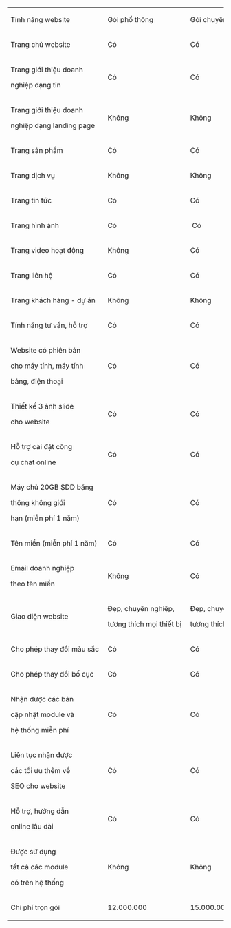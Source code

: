 <table data-table="" data-tablelook="1696">
<tbody>
<tr>
<td data-celllook="65536">
<p>T&iacute;nh&nbsp;năng&nbsp;website&nbsp;</p>
</td>
<td data-celllook="65536">
<p>G&oacute;i&nbsp;phổ&nbsp;th&ocirc;ng&nbsp;</p>
</td>
<td data-celllook="65536">
<p>G&oacute;i&nbsp;chuy&ecirc;n&nbsp;nghiệp&nbsp;1&nbsp;</p>
</td>
<td data-celllook="65536">
<p>G&oacute;i&nbsp;chuy&ecirc;n&nbsp;nghiệp&nbsp;2&nbsp;</p>
</td>
<td data-celllook="65536">
<p>G&oacute;i&nbsp;cao&nbsp;cấp&nbsp;1&nbsp;</p>
</td>
<td data-celllook="65536">
<p>G&oacute;i&nbsp;cao&nbsp;cấp&nbsp;2&nbsp;</p>
</td>
</tr>
<tr>
<td data-celllook="0">
<p>Trang&nbsp;chủ&nbsp;website&nbsp;</p>
</td>
<td data-celllook="0">
<p>C&oacute;&nbsp;</p>
</td>
<td data-celllook="0">
<p>C&oacute;&nbsp;</p>
</td>
<td data-celllook="0">
<p>C&oacute;&nbsp;</p>
</td>
<td data-celllook="0">
<p>C&oacute;&nbsp;</p>
</td>
<td data-celllook="0">
<p>C&oacute;&nbsp;</p>
</td>
</tr>
<tr>
<td data-celllook="0">
<p>Trang&nbsp;giới&nbsp;thiệu doanh</p>
<p>nghiệp&nbsp;dạng&nbsp;tin&nbsp;</p>
</td>
<td data-celllook="0">
<p>C&oacute;&nbsp;</p>
</td>
<td data-celllook="0">
<p>C&oacute;&nbsp;</p>
</td>
<td data-celllook="0">
<p>C&oacute;&nbsp;</p>
</td>
<td data-celllook="0">
<p>C&oacute;&nbsp;</p>
</td>
<td data-celllook="0">
<p>C&oacute;&nbsp;</p>
</td>
</tr>
<tr>
<td data-celllook="0">
<p>Trang&nbsp;giới&nbsp;thiệu&nbsp;doanh</p>
<p>nghiệp&nbsp;dạng&nbsp;landing page&nbsp;</p>
</td>
<td data-celllook="0">
<p>Kh&ocirc;ng&nbsp;</p>
</td>
<td data-celllook="0">
<p>Kh&ocirc;ng&nbsp;</p>
</td>
<td data-celllook="0">
<p>Kh&ocirc;ng&nbsp;</p>
</td>
<td data-celllook="0">
<p>C&oacute;&nbsp;</p>
</td>
<td data-celllook="0">
<p>C&oacute;&nbsp;</p>
</td>
</tr>
<tr>
<td data-celllook="0">
<p>Trang&nbsp;sản&nbsp;phẩm&nbsp;</p>
</td>
<td data-celllook="0">
<p>C&oacute;&nbsp;</p>
</td>
<td data-celllook="0">
<p>C&oacute;&nbsp;</p>
</td>
<td data-celllook="0">
<p>C&oacute;&nbsp;</p>
</td>
<td data-celllook="0">
<p>C&oacute;&nbsp;</p>
</td>
<td data-celllook="0">
<p>C&oacute;&nbsp;</p>
</td>
</tr>
<tr>
<td data-celllook="0">
<p>Trang&nbsp;dịch&nbsp;vụ&nbsp;</p>
</td>
<td data-celllook="0">
<p>Kh&ocirc;ng&nbsp;</p>
</td>
<td data-celllook="0">
<p>Kh&ocirc;ng&nbsp;</p>
</td>
<td data-celllook="0">
<p>Kh&ocirc;ng&nbsp;</p>
</td>
<td data-celllook="0">
<p>Kh&ocirc;ng&nbsp;</p>
</td>
<td data-celllook="0">
<p>C&oacute;&nbsp;</p>
</td>
</tr>
<tr>
<td data-celllook="0">
<p>Trang tin&nbsp;tức&nbsp;</p>
</td>
<td data-celllook="0">
<p>C&oacute;&nbsp;</p>
</td>
<td data-celllook="0">
<p>C&oacute;&nbsp;</p>
</td>
<td data-celllook="0">
<p>C&oacute;&nbsp;</p>
</td>
<td data-celllook="0">
<p>C&oacute;&nbsp;</p>
</td>
<td data-celllook="0">
<p>C&oacute;&nbsp;</p>
</td>
</tr>
<tr>
<td data-celllook="0">
<p>Trang&nbsp;h&igrave;nh&nbsp;ảnh&nbsp;</p>
</td>
<td data-celllook="0">
<p>C&oacute;&nbsp;</p>
</td>
<td data-celllook="0">
<p>&nbsp;C&oacute;&nbsp;</p>
</td>
<td data-celllook="0">
<p>C&oacute;&nbsp;</p>
</td>
<td data-celllook="0">
<p>C&oacute;&nbsp;</p>
</td>
<td data-celllook="0">
<p>C&oacute;&nbsp;</p>
</td>
</tr>
<tr>
<td data-celllook="0">
<p>Trang video&nbsp;hoạt&nbsp;động&nbsp;</p>
</td>
<td data-celllook="0">
<p>Kh&ocirc;ng&nbsp;</p>
</td>
<td data-celllook="0">
<p>C&oacute;&nbsp;</p>
</td>
<td data-celllook="0">
<p>C&oacute;&nbsp;</p>
</td>
<td data-celllook="0">
<p>C&oacute;&nbsp;</p>
</td>
<td data-celllook="0">
<p>C&oacute;&nbsp;</p>
</td>
</tr>
<tr>
<td data-celllook="0">
<p>Trang&nbsp;li&ecirc;n&nbsp;hệ&nbsp;</p>
</td>
<td data-celllook="0">
<p>C&oacute;&nbsp;</p>
</td>
<td data-celllook="0">
<p>C&oacute;&nbsp;</p>
</td>
<td data-celllook="0">
<p>C&oacute;&nbsp;</p>
</td>
<td data-celllook="0">
<p>C&oacute;&nbsp;</p>
</td>
<td data-celllook="0">
<p>C&oacute;&nbsp;</p>
</td>
</tr>
<tr>
<td data-celllook="0">
<p>Trang&nbsp;kh&aacute;ch&nbsp;h&agrave;ng&nbsp;-&nbsp;dự&nbsp;&aacute;n&nbsp;</p>
</td>
<td data-celllook="0">
<p>Kh&ocirc;ng&nbsp;</p>
</td>
<td data-celllook="0">
<p>Kh&ocirc;ng&nbsp;</p>
</td>
<td data-celllook="0">
<p>C&oacute;&nbsp;</p>
</td>
<td data-celllook="0">
<p>C&oacute;&nbsp;</p>
</td>
<td data-celllook="0">
<p>C&oacute;&nbsp;</p>
</td>
</tr>
<tr>
<td data-celllook="0">
<p>T&iacute;nh&nbsp;năng&nbsp;tư&nbsp;vấn,&nbsp;hỗ&nbsp;trợ&nbsp;</p>
</td>
<td data-celllook="0">
<p>C&oacute;&nbsp;</p>
</td>
<td data-celllook="0">
<p>C&oacute;&nbsp;</p>
</td>
<td data-celllook="0">
<p>C&oacute;&nbsp;</p>
</td>
<td data-celllook="0">
<p>C&oacute;&nbsp;</p>
</td>
<td data-celllook="0">
<p>C&oacute;&nbsp;</p>
</td>
</tr>
<tr>
<td data-celllook="0">
<p>Website&nbsp;c&oacute;&nbsp;phi&ecirc;n&nbsp;bản</p>
<p>cho&nbsp;m&aacute;y&nbsp;t&iacute;nh, m&aacute;y&nbsp;t&iacute;nh</p>
<p>bảng,&nbsp;điện&nbsp;thoại&nbsp;</p>
</td>
<td data-celllook="0">
<p>C&oacute;&nbsp;</p>
</td>
<td data-celllook="0">
<p>C&oacute;&nbsp;</p>
</td>
<td data-celllook="0">
<p>C&oacute;&nbsp;</p>
</td>
<td data-celllook="0">
<p>C&oacute;&nbsp;</p>
</td>
<td data-celllook="0">
<p>C&oacute;&nbsp;</p>
</td>
</tr>
<tr>
<td data-celllook="0">
<p>Thiết&nbsp;kế&nbsp;3&nbsp;ảnh&nbsp;slide</p>
<p>cho&nbsp;website&nbsp;</p>
</td>
<td data-celllook="0">
<p>C&oacute;&nbsp;</p>
</td>
<td data-celllook="0">
<p>C&oacute;&nbsp;</p>
</td>
<td data-celllook="0">
<p>C&oacute;&nbsp;</p>
</td>
<td data-celllook="0">
<p>C&oacute;&nbsp;</p>
</td>
<td data-celllook="0">
<p>C&oacute;&nbsp;</p>
</td>
</tr>
<tr>
<td data-celllook="0">
<p>Hỗ&nbsp;trợ&nbsp;c&agrave;i&nbsp;đặt&nbsp;c&ocirc;ng</p>
<p>cụ&nbsp;chat online&nbsp;</p>
</td>
<td data-celllook="0">
<p>C&oacute;&nbsp;</p>
</td>
<td data-celllook="0">
<p>C&oacute;&nbsp;</p>
</td>
<td data-celllook="0">
<p>C&oacute;&nbsp;</p>
</td>
<td data-celllook="0">
<p>C&oacute;&nbsp;</p>
</td>
<td data-celllook="0">
<p>C&oacute;&nbsp;</p>
</td>
</tr>
<tr>
<td data-celllook="0">
<p>M&aacute;y&nbsp;chủ&nbsp;20GB&nbsp;SDD&nbsp;băng&nbsp;</p>
<p>th&ocirc;ng&nbsp;kh&ocirc;ng&nbsp;giới</p>
<p>hạn&nbsp;(miễn&nbsp;ph&iacute;&nbsp;1&nbsp;năm)&nbsp;</p>
</td>
<td data-celllook="0">
<p>C&oacute;&nbsp;</p>
</td>
<td data-celllook="0">
<p>C&oacute;&nbsp;</p>
</td>
<td data-celllook="0">
<p>C&oacute;&nbsp;</p>
</td>
<td data-celllook="0">
<p>C&oacute;&nbsp;</p>
</td>
<td data-celllook="0">
<p>C&oacute;&nbsp;</p>
</td>
</tr>
<tr>
<td data-celllook="0">
<p>T&ecirc;n&nbsp;miền&nbsp;(miễn&nbsp;ph&iacute;&nbsp;1&nbsp;năm)&nbsp;</p>
</td>
<td data-celllook="0">
<p>C&oacute;&nbsp;</p>
</td>
<td data-celllook="0">
<p>C&oacute;&nbsp;</p>
</td>
<td data-celllook="0">
<p>C&oacute;&nbsp;</p>
</td>
<td data-celllook="0">
<p>C&oacute;&nbsp;</p>
</td>
<td data-celllook="0">
<p>C&oacute;&nbsp;</p>
</td>
</tr>
<tr>
<td data-celllook="0">
<p>Email&nbsp;doanh&nbsp;nghiệp</p>
<p>theo&nbsp;t&ecirc;n&nbsp;miền&nbsp;</p>
</td>
<td data-celllook="0">
<p>Kh&ocirc;ng&nbsp;</p>
</td>
<td data-celllook="0">
<p>C&oacute;&nbsp;</p>
</td>
<td data-celllook="0">
<p>C&oacute;&nbsp;</p>
</td>
<td data-celllook="0">
<p>C&oacute;&nbsp;</p>
</td>
<td data-celllook="0">
<p>C&oacute;&nbsp;</p>
</td>
</tr>
<tr>
<td data-celllook="0">
<p>Giao&nbsp;diện&nbsp;website&nbsp;</p>
</td>
<td data-celllook="0">
<p>Đẹp,&nbsp;chuy&ecirc;n&nbsp;nghiệp,</p>
<p>tương&nbsp;th&iacute;ch&nbsp;mọi&nbsp;thiết&nbsp;bị&nbsp;</p>
</td>
<td data-celllook="0">
<p>Đẹp,&nbsp;chuy&ecirc;n&nbsp;nghiệp,</p>
<p>tương&nbsp;th&iacute;ch&nbsp;mọi&nbsp;thiết&nbsp;bị&nbsp;</p>
</td>
<td data-celllook="0">
<p>Đẹp,&nbsp;chuy&ecirc;n&nbsp;nghiệp,</p>
<p>tương&nbsp;th&iacute;ch&nbsp;mọi&nbsp;thiết&nbsp;bị&nbsp;</p>
</td>
<td data-celllook="0">
<p>Đẹp,&nbsp;chuy&ecirc;n&nbsp;nghiệp,</p>
<p>tương&nbsp;th&iacute;ch&nbsp;mọi&nbsp;thiết&nbsp;bị&nbsp;</p>
</td>
<td data-celllook="0">
<p>Đẹp,&nbsp;chuy&ecirc;n&nbsp;nghiệp,</p>
<p>tương&nbsp;th&iacute;ch&nbsp;mọi&nbsp;thiết&nbsp;bị&nbsp;</p>
</td>
</tr>
<tr>
<td data-celllook="0">
<p>Cho&nbsp;ph&eacute;p&nbsp;thay&nbsp;đổi&nbsp;m&agrave;u&nbsp;sắc&nbsp;</p>
</td>
<td data-celllook="0">
<p>C&oacute;&nbsp;</p>
</td>
<td data-celllook="0">
<p>C&oacute;&nbsp;</p>
</td>
<td data-celllook="0">
<p>C&oacute;&nbsp;</p>
</td>
<td data-celllook="0">
<p>C&oacute;&nbsp;</p>
</td>
<td data-celllook="0">
<p>C&oacute;&nbsp;</p>
</td>
</tr>
<tr>
<td data-celllook="0">
<p>Cho&nbsp;ph&eacute;p&nbsp;thay&nbsp;đổi&nbsp;bố&nbsp;cục&nbsp;</p>
</td>
<td data-celllook="0">
<p>C&oacute;&nbsp;</p>
</td>
<td data-celllook="0">
<p>C&oacute;&nbsp;</p>
</td>
<td data-celllook="0">
<p>C&oacute;&nbsp;</p>
</td>
<td data-celllook="0">
<p>C&oacute;&nbsp;</p>
</td>
<td data-celllook="0">
<p>C&oacute;&nbsp;</p>
</td>
</tr>
<tr>
<td data-celllook="0">
<p>Nhận&nbsp;được&nbsp;c&aacute;c&nbsp;bản</p>
<p>cập&nbsp;nhật&nbsp;module&nbsp;v&agrave;</p>
<p>hệ&nbsp;thống&nbsp;miễn&nbsp;ph&iacute;&nbsp;</p>
</td>
<td data-celllook="0">
<p>C&oacute;&nbsp;</p>
</td>
<td data-celllook="0">
<p>C&oacute;&nbsp;</p>
</td>
<td data-celllook="0">
<p>C&oacute;&nbsp;</p>
</td>
<td data-celllook="0">
<p>C&oacute;&nbsp;</p>
</td>
<td data-celllook="0">
<p>C&oacute;&nbsp;</p>
</td>
</tr>
<tr>
<td data-celllook="0">
<p>Li&ecirc;n&nbsp;tục&nbsp;nhận&nbsp;được</p>
<p>c&aacute;c&nbsp;tối&nbsp;ưu&nbsp;th&ecirc;m&nbsp;về</p>
<p>SEO&nbsp;cho&nbsp;website&nbsp;</p>
</td>
<td data-celllook="0">
<p>C&oacute;&nbsp;</p>
</td>
<td data-celllook="0">
<p>C&oacute;&nbsp;</p>
</td>
<td data-celllook="0">
<p>C&oacute;&nbsp;</p>
</td>
<td data-celllook="0">
<p>C&oacute;&nbsp;</p>
</td>
<td data-celllook="0">
<p>C&oacute;&nbsp;</p>
</td>
</tr>
<tr>
<td data-celllook="0">
<p>Hỗ&nbsp;trợ,&nbsp;hướng&nbsp;dẫn</p>
<p>online&nbsp;l&acirc;u&nbsp;d&agrave;i&nbsp;</p>
</td>
<td data-celllook="0">
<p>C&oacute;&nbsp;</p>
</td>
<td data-celllook="0">
<p>C&oacute;&nbsp;</p>
</td>
<td data-celllook="0">
<p>C&oacute;&nbsp;</p>
</td>
<td data-celllook="0">
<p>C&oacute;&nbsp;</p>
</td>
<td data-celllook="0">
<p>C&oacute;&nbsp;</p>
</td>
</tr>
<tr>
<td data-celllook="0">
<p>Được&nbsp;sử&nbsp;dụng</p>
<p>tất&nbsp;cả&nbsp;c&aacute;c&nbsp;module</p>
<p>c&oacute;&nbsp;tr&ecirc;n&nbsp;hệ&nbsp;thống&nbsp;</p>
</td>
<td data-celllook="0">
<p>Kh&ocirc;ng&nbsp;</p>
</td>
<td data-celllook="0">
<p>Kh&ocirc;ng&nbsp;</p>
</td>
<td data-celllook="0">
<p>Kh&ocirc;ng&nbsp;</p>
</td>
<td data-celllook="0">
<p>Kh&ocirc;ng&nbsp;</p>
</td>
<td data-celllook="0">
<p>C&oacute;&nbsp;</p>
</td>
</tr>
<tr>
<td data-celllook="0">
<p>Chi&nbsp;ph&iacute;&nbsp;trọn&nbsp;g&oacute;i&nbsp;</p>
</td>
<td data-celllook="0">
<p>12.000.000&nbsp;</p>
</td>
<td data-celllook="0">
<p>15.000.000 VNĐ&nbsp;</p>
</td>
<td data-celllook="0">
<p>18.000.000 VNĐ&nbsp;</p>
</td>
<td data-celllook="0">
<p>22.000.000 VNĐ&nbsp;</p>
</td>
<td data-celllook="0">
<p>30.000.000 VNĐ&nbsp;</p>
</td>
</tr>
</tbody>
</table>
